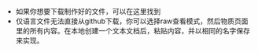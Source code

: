 - 如果你想要下载制作好的文件，可以在这里找到
- 仅语言文件无法直接从github下载，你可以选择raw查看模式，然后物质页面里的所有内容。在本地创建一个文本文档后，粘贴内容，并以相同的名字保存来实现。
  
